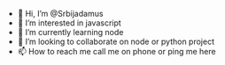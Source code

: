 - 👋 Hi, I’m @Srbijadamus
- 👀 I’m interested in  javascript 
- 🌱 I’m currently learning node
- 💞️ I’m looking to collaborate on node or python project 
- 📫 How to reach me  call me on phone or ping me here 

<!---
Srbijadamus/Srbijadamus is a ✨ special ✨ repository because its `README.md` (this file) appears on your GitHub profile.
You can click the Preview link to take a look at your changes.
--->
